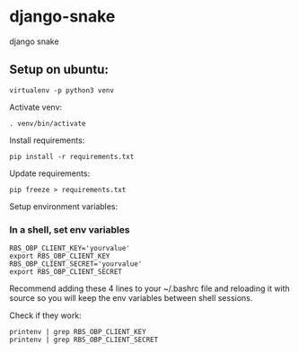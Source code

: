 # django-snake
django snake

## Setup on ubuntu:

```
virtualenv -p python3 venv
```
Activate venv:
```
. venv/bin/activate
```

Install requirements:
```
pip install -r requirements.txt
```

Update requirements:
```
pip freeze > requirements.txt
```

Setup environment variables:

### In a shell, set env variables
```
RBS_OBP_CLIENT_KEY='yourvalue'
export RBS_OBP_CLIENT_KEY
RBS_OBP_CLIENT_SECRET='yourvalue'
export RBS_OBP_CLIENT_SECRET
```
Recommend adding these 4 lines to your ~/.bashrc file and reloading it with source so you will keep the env variables between shell sessions.


Check if they work:
```
printenv | grep RBS_OBP_CLIENT_KEY
printenv | grep RBS_OBP_CLIENT_SECRET
```
